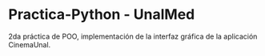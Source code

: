 # Practica-Python - UnalMed 
2da práctica de POO, implementación de la interfaz gráfica de la aplicación CinemaUnal.
